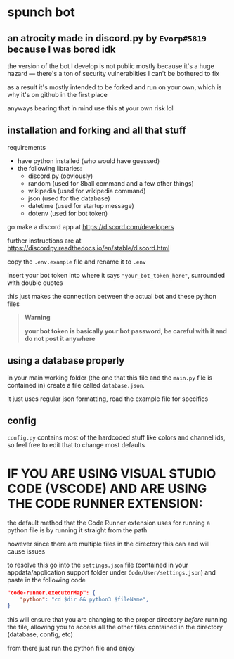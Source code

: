 # **spunch bot**

## an atrocity made in discord.py by `Evorp#5819` because I was bored idk

the version of the bot I develop is not public mostly because it's a huge hazard — there's a ton of security vulnerablities I can't be bothered to fix

as a result it's mostly intended to be forked and run on your own, which is why it's on github in the first place

anyways bearing that in mind use this at your own risk lol

## installation and forking and all that stuff

requirements

- have python installed (who would have guessed)
- the following libraries:
    - discord.py (obviously)
    - random (used for 8ball command and a few other things)
    - wikipedia (used for wikipedia command)
    - json (used for the database)
    - datetime (used for startup message)
    - dotenv (used for bot token)

go make a discord app at https://discord.com/developers

further instructions are at https://discordpy.readthedocs.io/en/stable/discord.html

copy the `.env.example` file and rename it to `.env`

insert your bot token into where it says `"your_bot_token_here"`, surrounded with double quotes

this just makes the connection between the actual bot and these python files

> **Warning**
>
> **your bot token is basically your bot password, be careful with it and do not post it anywhere**

## using a database properly

in your main working folder (the one that this file and the `main.py` file is contained in) create a file called `database.json`.

it just uses regular json formatting, read the example file for specifics

## config

`config.py` contains most of the hardcoded stuff like colors and channel ids, so feel free to edit that to change most defaults

# IF YOU ARE USING VISUAL STUDIO CODE (VSCODE) AND ARE USING THE CODE RUNNER EXTENSION:

the default method that the Code Runner extension uses for running a python file is by running it straight from the path

however since there are multiple files in the directory this can and will cause issues

to resolve this go into the `settings.json` file (contained in your appdata/application support folder under `Code/User/settings.json`) and paste in the following code
```json
"code-runner.executorMap": {
    "python": "cd $dir && python3 $fileName",
}
```

this will ensure that you are changing to the proper directory _before_ running the file, allowing you to access all the other files contained in the directory (database, config, etc)

from there just run the python file and enjoy

